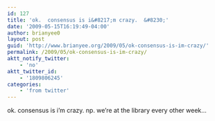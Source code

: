 ```yaml
---
id: 127
title: 'ok.  consensus is i&#8217;m crazy.  &#8230;'
date: '2009-05-15T16:19:49-04:00'
author: brianyee0
layout: post
guid: 'http://www.brianyee.org/2009/05/ok-consensus-is-im-crazy/'
permalink: /2009/05/ok-consensus-is-im-crazy/
aktt_notify_twitter:
    - 'no'
aktt_twitter_id:
    - '1809806245'
categories:
    - 'from twitter'
---
```


ok. consensus is i’m crazy. np. we’re at the library every other week…